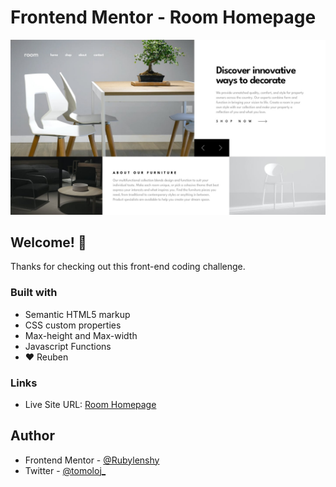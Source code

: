 # Frontend Mentor - Room Homepage

![Design preview for the Bookmark landing page coding challenge](assets/design/desktop-design-slide-1.jpg)

## Welcome! 👋

Thanks for checking out this front-end coding challenge.

### Built with

- Semantic HTML5 markup
- CSS custom properties
- Max-height and Max-width
- Javascript Functions
- ❤️ Reuben

### Links

- Live Site URL: [Room Homepage](https://rubylenshy.github.io/room-homepage/)

## Author

- Frontend Mentor - [@Rubylenshy](https://www.frontendmentor.io/profile/Rubylenshy)
- Twitter - [@tomoloj_](https://www.twitter.com/tomoloj_)
